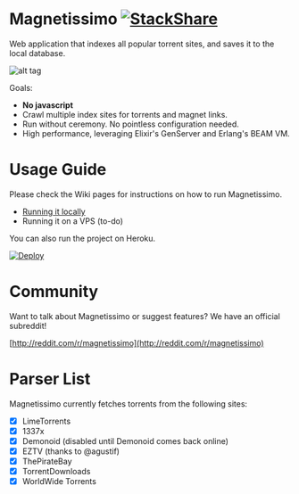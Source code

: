 # Magnetissimo [![StackShare](https://img.shields.io/badge/tech-stack-0690fa.svg?style=flat)](https://stackshare.io/sergiotapia/magnetissimo)

Web application that indexes all popular torrent sites, and saves it to the local database.

![alt tag](https://cloud.githubusercontent.com/assets/686715/22401811/388e3b3e-e5b0-11e6-9429-aca85f3ce0b6.png)

Goals:

* **No javascript**
* Crawl multiple index sites for torrents and magnet links.
* Run without ceremony. No pointless configuration needed.
* High performance, leveraging Elixir's GenServer and Erlang's BEAM VM.

# Usage Guide

Please check the Wiki pages for instructions on how to run Magnetissimo.

* [Running it locally](https://github.com/sergiotapia/magnetissimo/wiki/Usage:-Local)
* Running it on a VPS (to-do)

You can also run the project on Heroku.

[![Deploy](https://www.herokucdn.com/deploy/button.svg)](https://heroku.com/deploy)

# Community

Want to talk about Magnetissimo or suggest features? We have an official subreddit!

[http://reddit.com/r/magnetissimo](http://reddit.com/r/magnetissimo)

# Parser List

Magnetissimo currently fetches torrents from the following sites:

- [x] LimeTorrents
- [x] 1337x
- [x] Demonoid (disabled until Demonoid comes back online)
- [x] EZTV (thanks to @agustif)
- [x] ThePirateBay
- [x] TorrentDownloads
- [x] WorldWide Torrents
